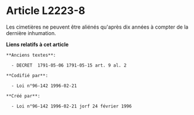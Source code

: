# Article L2223-8

Les cimetières ne peuvent être aliénés qu'après dix années à compter de la dernière inhumation.

**Liens relatifs à cet article**

	**Anciens textes**:

	  - DECRET  1791-05-06 1791-05-15 art. 9 al. 2

	**Codifié par**:

	  - Loi n°96-142 1996-02-21

	**Créé par**:

	  - Loi n°96-142 1996-02-21 jorf 24 février 1996
